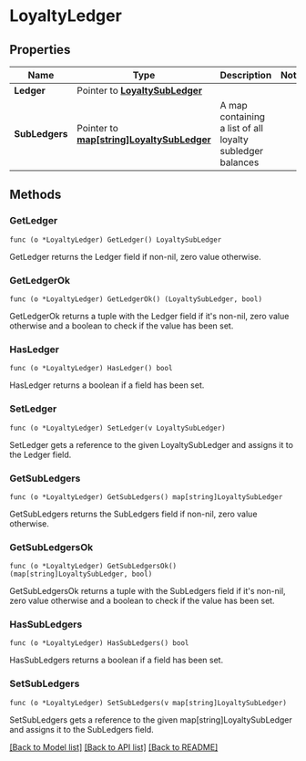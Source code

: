 # LoyaltyLedger

## Properties

Name | Type | Description | Notes
------------ | ------------- | ------------- | -------------
**Ledger** | Pointer to [**LoyaltySubLedger**](LoyaltySubLedger.md) |  | 
**SubLedgers** | Pointer to [**map[string]LoyaltySubLedger**](LoyaltySubLedger.md) | A map containing a list of all loyalty subledger balances | 

## Methods

### GetLedger

`func (o *LoyaltyLedger) GetLedger() LoyaltySubLedger`

GetLedger returns the Ledger field if non-nil, zero value otherwise.

### GetLedgerOk

`func (o *LoyaltyLedger) GetLedgerOk() (LoyaltySubLedger, bool)`

GetLedgerOk returns a tuple with the Ledger field if it's non-nil, zero value otherwise
and a boolean to check if the value has been set.

### HasLedger

`func (o *LoyaltyLedger) HasLedger() bool`

HasLedger returns a boolean if a field has been set.

### SetLedger

`func (o *LoyaltyLedger) SetLedger(v LoyaltySubLedger)`

SetLedger gets a reference to the given LoyaltySubLedger and assigns it to the Ledger field.

### GetSubLedgers

`func (o *LoyaltyLedger) GetSubLedgers() map[string]LoyaltySubLedger`

GetSubLedgers returns the SubLedgers field if non-nil, zero value otherwise.

### GetSubLedgersOk

`func (o *LoyaltyLedger) GetSubLedgersOk() (map[string]LoyaltySubLedger, bool)`

GetSubLedgersOk returns a tuple with the SubLedgers field if it's non-nil, zero value otherwise
and a boolean to check if the value has been set.

### HasSubLedgers

`func (o *LoyaltyLedger) HasSubLedgers() bool`

HasSubLedgers returns a boolean if a field has been set.

### SetSubLedgers

`func (o *LoyaltyLedger) SetSubLedgers(v map[string]LoyaltySubLedger)`

SetSubLedgers gets a reference to the given map[string]LoyaltySubLedger and assigns it to the SubLedgers field.


[[Back to Model list]](../README.md#documentation-for-models) [[Back to API list]](../README.md#documentation-for-api-endpoints) [[Back to README]](../README.md)



